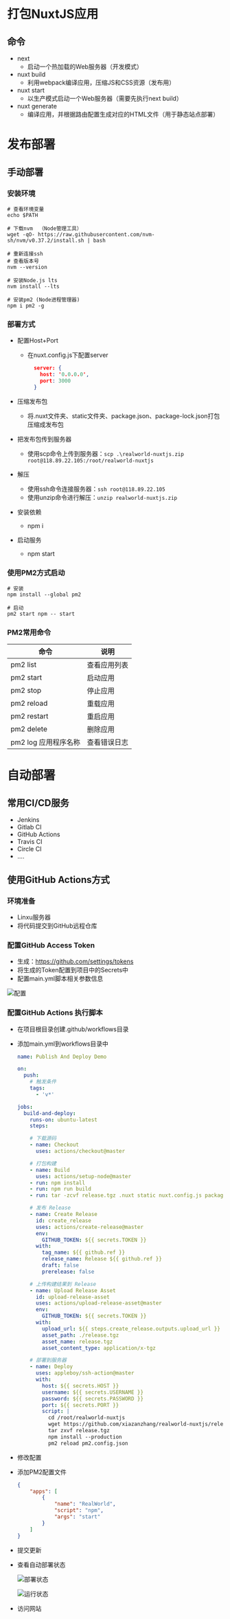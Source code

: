 # 打包NuxtJS应用

## 命令

- next
  - 启动一个热加载的Web服务器（开发模式）
- nuxt build
  - 利用webpack编译应用，压缩JS和CSS资源（发布用）
- nuxt start
  - 以生产模式启动一个Web服务器（需要先执行next build）
- nuxt generate
  - 编译应用，并根据路由配置生成对应的HTML文件（用于静态站点部署）

# 发布部署

## 手动部署

### 安装环境

```shell
# 查看环境变量
echo $PATH

# 下载nvm  （Node管理工具）
wget -qO- https://raw.githubusercontent.com/nvm-sh/nvm/v0.37.2/install.sh | bash

# 重新连接ssh
# 查看版本号
nvm --version

# 安装Node.js lts
nvm install --lts

# 安装pm2 (Node进程管理器)
npm i pm2 -g
```

### 部署方式

- 配置Host+Port

  - 在nuxt.config.js下配置server

    ```json
      server: {
        host: '0.0.0.0',
        port: 3000
      }
    ```

- 压缩发布包

  - 将.nuxt文件夹、static文件夹、package.json、package-lock.json打包压缩成发布包

- 把发布包传到服务器

  - 使用scp命令上传到服务器：```scp .\realworld-nuxtjs.zip root@118.89.22.105:/root/realworld-nuxtjs```

- 解压

  - 使用ssh命令连接服务器：```ssh root@118.89.22.105```
  - 使用unzip命令进行解压：```unzip realworld-nuxtjs.zip```

- 安装依赖

  - npm i

- 启动服务

  - npm start

### 使用PM2方式启动

```shell
# 安装
npm install --global pm2

# 启动
pm2 start npm -- start

```

### PM2常用命令

| 命令                 | 说明         |
| -------------------- | ------------ |
| pm2 list             | 查看应用列表 |
| pm2 start            | 启动应用     |
| pm2 stop             | 停止应用     |
| pm2 reload           | 重载应用     |
| pm2 restart          | 重启应用     |
| pm2 delete           | 删除应用     |
| pm2 log 应用程序名称 | 查看错误日志 |

# 自动部署

## 常用CI/CD服务

- Jenkins
- Gitlab CI
- GitHub Actions
- Travis CI
- Circle CI
- ....

## 使用GitHub Actions方式

### 环境准备

- Linxu服务器
- 将代码提交到GitHub远程仓库

### 配置GitHub Access Token

- 生成：https://github.com/settings/tokens
- 将生成的Token配置到项目中的Secrets中
- 配置main.yml脚本相关参数信息

![配置](https://s3.ax1x.com/2020/12/04/DqwFit.png)

### 配置GitHub Actions 执行脚本

- 在项目根目录创建.github/workflows目录

- 添加main.yml到workflows目录中

  ```yml
  name: Publish And Deploy Demo
  
  on:
    push:
      # 触发条件
      tags:
        - 'v*'
  
  jobs:
    build-and-deploy:
      runs-on: ubuntu-latest
      steps:
  
      # 下载源码
      - name: Checkout
        uses: actions/checkout@master
  
      # 打包构建
      - name: Build
        uses: actions/setup-node@master
      - run: npm install
      - run: npm run build
      - run: tar -zcvf release.tgz .nuxt static nuxt.config.js package.json package-lock.json pm2.config.json
  
      # 发布 Release
      - name: Create Release
        id: create_release
        uses: actions/create-release@master
        env:
          GITHUB_TOKEN: ${{ secrets.TOKEN }}
        with:
          tag_name: ${{ github.ref }}
          release_name: Release ${{ github.ref }}
          draft: false
          prerelease: false
  
      # 上传构建结果到 Release
      - name: Upload Release Asset
        id: upload-release-asset
        uses: actions/upload-release-asset@master
        env:
          GITHUB_TOKEN: ${{ secrets.TOKEN }}
        with:
          upload_url: ${{ steps.create_release.outputs.upload_url }}
          asset_path: ./release.tgz
          asset_name: release.tgz
          asset_content_type: application/x-tgz
  
      # 部署到服务器
      - name: Deploy
        uses: appleboy/ssh-action@master
        with:
          host: ${{ secrets.HOST }}
          username: ${{ secrets.USERNAME }}
          password: ${{ secrets.PASSWORD }}
          port: ${{ secrets.PORT }}
          script: |
            cd /root/realworld-nuxtjs
            wget https://github.com/xiazanzhang/realworld-nuxtjs/releases/latest/download/release.tgz -O release.tgz
            tar zxvf release.tgz
            npm install --production
            pm2 reload pm2.config.json
  ```

- 修改配置

- 添加PM2配置文件

  ```json
  {
      "apps": [
          {
              "name": "RealWorld",
              "script": "npm",
              "args": "start"
          }
      ]
  }
  ```

- 提交更新

- 查看自动部署状态

  ![部署状态](https://s3.ax1x.com/2020/12/05/Dq5Lxe.png)

  ![运行状态](https://s3.ax1x.com/2020/12/05/Dq5jrd.png)

- 访问网站

